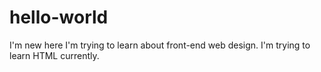 # hello-world
I'm new here
I'm trying to learn about front-end web design. I'm trying to learn HTML currently.
